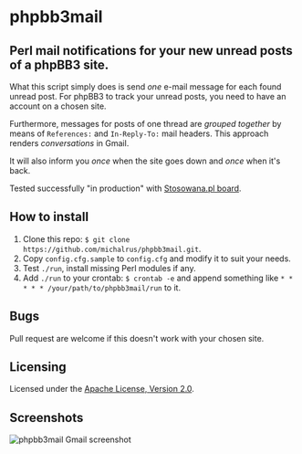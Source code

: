 phpbb3mail
==========

Perl mail notifications for your new unread posts of a phpBB3 site.
----

What this script simply does is send *one* e-mail message for each found unread post. For phpBB3 to track your unread posts, you need to have an account on a chosen site.

Furthermore, messages for posts of one thread are *grouped together* by means of `References:` and `In-Reply-To:` mail headers. This approach renders *conversations* in Gmail.

It will also inform you *once* when the site goes down and *once* when it's back.

Tested successfully "in production" with [Stosowana.pl board](http://www.forum.stosowana.pl/).

How to install
----
1. Clone this repo: `$ git clone https://github.com/michalrus/phpbb3mail.git`.
1. Copy `config.cfg.sample` to `config.cfg` and modify it to suit your needs.
1. Test `./run`, install missing Perl modules if any.
1. Add `./run` to your crontab: `$ crontab -e` and append something like `* * * * * /your/path/to/phpbb3mail/run` to it.

Bugs
----

Pull request are welcome if this doesn't work with your chosen site.

Licensing
----

Licensed under the [Apache License, Version 2.0](http://www.apache.org/licenses/LICENSE-2.0).


Screenshots
----

![phpbb3mail Gmail screenshot][1]


  [1]: http://i.stack.imgur.com/48m2K.png
